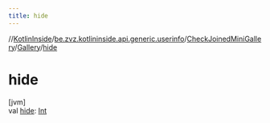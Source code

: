 ```yaml
---
title: hide
---
```

//[KotlinInside](../../../../index.html)/[be.zvz.kotlininside.api.generic.userinfo](../../index.html)/[CheckJoinedMiniGallery](../index.html)/[Gallery](index.html)/[hide](hide.html)



# hide



[jvm]\
val [hide](hide.html): [Int](https://kotlinlang.org/api/latest/jvm/stdlib/kotlin/-int/index.html)




